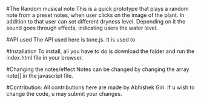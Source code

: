 #The Random musical note 
This is a quick prototype that plays a random note from a preset notes, when user clicks on the image of the plant. 
In addition to that user can set different dryness level. Depending on it the sound goes through effects, indicating users the water level. 

#API used
The API used here is tone.js. It is used to 

#Installation
To install, all you have to do is download the folder and run the index.html file in your browser. 

#Changing the notes/effect
Notes can be changed by changing the array note[] in the javascript file. 

#Contribution:
All contributions here are made by Abhishek Giri.
If u wish to change the code, u may submit your changes. 


